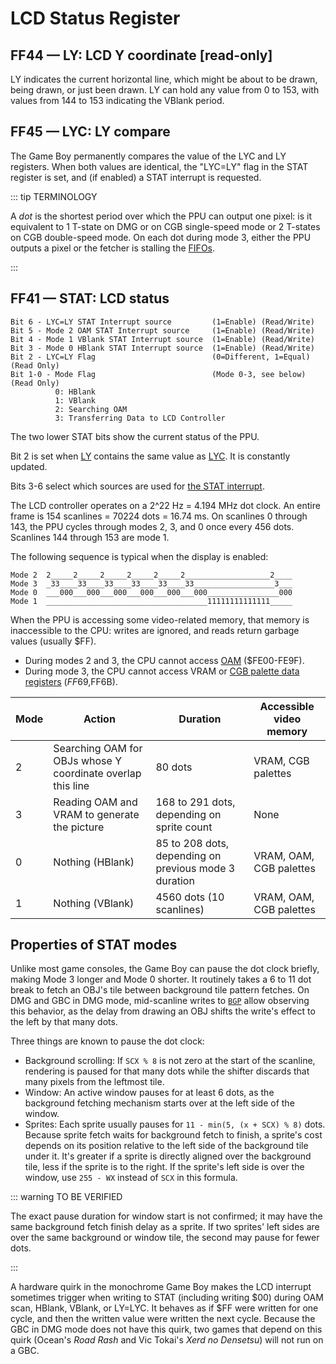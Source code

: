 # LCD Status Register

## FF44 — LY: LCD Y coordinate \[read-only\]

LY indicates the current horizontal line, which might be about to be drawn,
being drawn, or just been drawn. LY can hold any value from 0 to 153, with
values from 144 to 153 indicating the VBlank period.

## FF45 — LYC: LY compare

The Game Boy permanently compares the value of the LYC and LY registers.
When both values are identical, the "LYC=LY" flag in the STAT register
is set, and (if enabled) a STAT interrupt is requested.

::: tip TERMINOLOGY

A *dot* is the shortest period over which the PPU can output one pixel: is it equivalent to 1 T-state on DMG or on CGB single-speed mode or 2 T-states on CGB double-speed mode. On each dot during mode 3, either the PPU outputs a pixel or the fetcher is stalling the [FIFOs](<#Pixel FIFO>).

:::

## FF41 — STAT: LCD status

```
Bit 6 - LYC=LY STAT Interrupt source         (1=Enable) (Read/Write)
Bit 5 - Mode 2 OAM STAT Interrupt source     (1=Enable) (Read/Write)
Bit 4 - Mode 1 VBlank STAT Interrupt source  (1=Enable) (Read/Write)
Bit 3 - Mode 0 HBlank STAT Interrupt source  (1=Enable) (Read/Write)
Bit 2 - LYC=LY Flag                          (0=Different, 1=Equal) (Read Only)
Bit 1-0 - Mode Flag                          (Mode 0-3, see below) (Read Only)
          0: HBlank
          1: VBlank
          2: Searching OAM
          3: Transferring Data to LCD Controller
```

The two lower STAT bits show the current status of the PPU.

Bit 2 is set when [LY](<#FF44 — LY: LCD Y coordinate \[read-only\]>) contains the same value as [LYC](<#FF45 — LYC: LY compare>).
It is constantly updated.

Bits 3-6 select which sources are used for [the STAT interrupt](<#INT $48 — STAT interrupt>).

The LCD controller operates on a 2^22 Hz = 4.194 MHz dot clock. An
entire frame is 154 scanlines = 70224 dots = 16.74 ms. On scanlines 0
through 143, the PPU cycles through modes 2, 3, and 0 once
every 456 dots. Scanlines 144 through 153 are mode 1.

The following sequence is typical when the display is enabled:

```
Mode 2  2_____2_____2_____2_____2_____2___________________2____
Mode 3  _33____33____33____33____33____33__________________3___
Mode 0  ___000___000___000___000___000___000________________000
Mode 1  ____________________________________11111111111111_____
```

When the PPU is accessing some video-related memory, that memory is inaccessible
to the CPU: writes are ignored, and reads return garbage values (usually $FF).

- During modes 2 and 3, the CPU cannot access [OAM](<#VRAM Sprite Attribute Table (OAM)>) ($FE00-FE9F).
- During mode 3, the CPU cannot access VRAM or [CGB palette data registers](<#LCD Color Palettes (CGB only)>)
  ($FF69,$FF6B).

Mode | Action                                                      | Duration                                                           | Accessible video memory
-----|------------------------------------------------------------------|--------------------------------------------------------------------|-------------------------
  2  | Searching OAM for OBJs whose Y coordinate overlap this line | 80 dots                                               | VRAM, CGB palettes
  3  | Reading OAM and VRAM to generate the picture                | 168 to 291 dots, depending on sprite count            | None
  0  | Nothing (HBlank)                                            | 85 to 208 dots, depending on previous mode 3 duration | VRAM, OAM, CGB palettes
  1  | Nothing (VBlank)                                            | 4560 dots (10 scanlines)                              | VRAM, OAM, CGB palettes

## Properties of STAT modes

Unlike most game consoles, the Game Boy can pause the dot clock briefly,
making Mode 3 longer and Mode 0 shorter. It routinely takes a 6 to 11 dot
break to fetch an OBJ's tile between background tile pattern fetches.
On DMG and GBC in DMG mode, mid-scanline writes to [`BGP`](<#FF47 — BGP (Non-CGB Mode only): BG palette data>)
allow observing this behavior, as the delay from drawing an OBJ shifts the
write's effect to the left by that many dots.

Three things are known to pause the dot clock:

- Background scrolling: If `SCX % 8` is not zero at the start of the scanline, rendering is paused for that many dots while the shifter discards that many pixels from the leftmost tile.
- Window: An active window pauses for at least 6 dots, as the background fetching mechanism starts over at the left side of the window.
- Sprites: Each sprite usually pauses for `11 - min(5, (x + SCX) % 8)` dots. Because sprite fetch waits for background fetch to finish, a sprite's cost depends on its position relative to the left side of the background tile under it. It's greater if a sprite is directly aligned over the background tile, less if the sprite is to the right. If the sprite's left side is over the window, use `255 - WX` instead of `SCX` in this formula.

::: warning TO BE VERIFIED

The exact pause duration for window start is
not confirmed; it may have the same background fetch finish delay as a
sprite. If two sprites' left sides are over the same background or
window tile, the second may pause for fewer dots.

:::

A hardware quirk in the monochrome Game Boy makes the LCD interrupt
sometimes trigger when writing to STAT (including writing \$00) during
OAM scan, HBlank, VBlank, or LY=LYC. It behaves as if \$FF were
written for one cycle, and then the written value were written the next
cycle. Because the GBC in DMG mode does not have this quirk, two games
that depend on this quirk (Ocean's *Road Rash* and Vic Tokai's *Xerd
no Densetsu*) will not run on a GBC.
